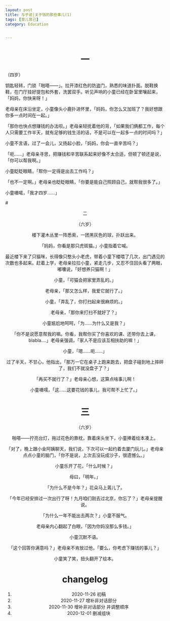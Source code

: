 ```yaml
---
layout: post
title: 与子说|关于钱的那些事儿(1)
tags: [育儿育己]
category: Education


---
```


# <center> 一

（四岁）

 钥匙轻转，门锁「啪嗒——」。拉开漆红色的防盗门，熟悉的味道扑面。脱鞋换鞋，在门厅挂好提包和外套，洗罢双手。听见声响的小童已经在卧室里嚷起来，「妈妈，你快来呀！」

老母亲在床沿坐定，小童像头小鹿扑进怀里，「妈妈，你怎么又加班了？我好想跟你多一点时间在一起。」

「那你也快点想赚钱的办法呗。」老母亲轻抚着他的背，「如果我们俩都工作，每个人只需要工作半天，就有足够的钱生活的话，不是可以在一起多一点的时间吗？」

小童不言语，过了一会儿，又扬起小脸，「妈妈，你会一直辛苦吗？」

「呃……」老母亲寻思，把赚钱和辛苦联系起来好像不太合适，但顿了顿还是说，「你可以帮我啊。」

小童眨眨眼睛，「帮你一定得是出去工作吗？」

「也不一定啊。」老母亲也眨眨眼睛，「你要是能自己照顾自己，就帮我很多了。」

小童嗫喏，「我才四岁……」

#<center> 二

（六岁）

楼下灌木丛里一阵悉索，一团黑灰色的球，扑跃出来。

「妈妈，你看是那只虎斑猫。」小童指着它喊。

最近楼下来了只猫咪，长得像只憨头小老虎，带着小童下楼喂了几次，出门遇见的次数也多起来。赶着上学，老母亲拉拉小童，紧走几步，又忍不住回头看了两眼，嘟囔说，「好想养只猫啊！」

小童，「可猫会把家里弄乱的。」

老母亲，「那又怎么样，我爱它就行了。」

小童，「弄乱了，你打扫起来很麻烦的。」

老母亲，「那你来打扫不就好了？」

小童尴尬地呵呵，「为……为什么又是我？」

「你不是说愿意帮我的嘛。你看，我帮你买了你喜欢的课、还带你去上课，blabla....」老母亲强调，「家人不是应该互相扶助的嘛！」

小童，「嗯……呃……」

过了半天，不甘心，他指出，「那万一它在桌子上跑来跑去，把盘子碰到地上摔碎了，我们不就没盘子了？」

「再买不就行了？」老母亲心想，这算点啥事儿啊！

小童嗫嚅，「这……这要花钱的事儿，我可帮不上忙了。」

# <center> 三

（六岁）

啪嗒——拧亮台灯，拖过花色的靠枕，靠着床头坐下，小童捧着绘本凑上。

「对了，晚上跟小金阿姨聊天，我们说，下次可以一起约着去厦门玩儿。」老母亲点点小童的脑门，「你不是说，上次去没玩成沙子，很遗憾么。」

小童乐开了花，「什么时候？」

母曰，「明年。」

「为什么不是今年？」花朵马上蔫儿了。

「今年已经安排过一次出行了呀！九月咱们刚去过北京，你忘了？」老母亲提醒说。

「为什么一年不能出去两次？」小童不服气。

老母亲内心翻起了白眼，「因为你妈没那么多钱。」

小童沉默不语。

「这个回答你满意吗？」老母亲不肯放过他，「要么，你考虑下赚钱的事儿？」

小童笑了笑，扭头翻开了绘本。





# changelog

1. 2020-11-26 初稿
2. 2020-11-27 增补非对话部分
3. 2020-11-30 增补非对话部分 并调整顺序
4. 2020-12-01 删减组块































